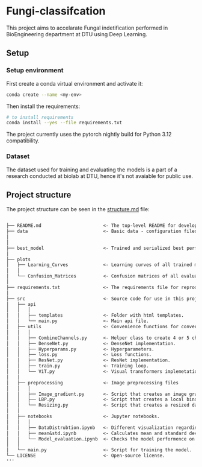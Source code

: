 # Fungi-classifcation

This project aims to accelarate Fungal indetification performed in BioEngineering department at DTU using Deep Learning.

## Setup

### Setup environment

First create a conda virtual environment and activate it:

```bash
conda create --name <my-env>
```

Then install the requirements:

```bash
# to install requirements
conda install --yes --file requirements.txt
```

The project currently uses the pytorch nightly build for Python 3.12 compatibility.

### Dataset

The dataset used for training and evaluating the models is a part of a research conducted at biolab at DTU, hence it's not avaiable for public use.

## Project structure

The project structure can be seen in the [structure.md](/data/structure.md) file:

```txt

├── README.md                       <- The top-level README for developers using this project.
├── data                            <- Basic data - configuration files, label files.
│
│
├── best_model                      <- Trained and serialized best performing model, model predictions, or model summaries.           
│
├── plots                
│   ├── Learning_Curves             <- Learning curves of all trained models.
│   │
│   └── Confusion_Matrices          <- Confusion matrices of all evaluated models.
│
├── requirements.txt                <- The requirements file for reproducing the analysis environment.
│
├── src                             <- Source code for use in this project.
│   ├── api
│   │   │       
│   │   ├── templates               <- Folder with html templates.
│   │   └── main.py                 <- Main api file.
│   ├── utils                       <- Convenience functions for converting, formatting, etc.
│   │   │
│   │   ├── CombineChannels.py      <- Helper class to create 4 or 5 channel images.
│   │   ├── DenseNet.py             <- DenseNet implementation.
│   │   ├── Hyperparams.py          <- Hyperparameters.
│   │   ├── loss.py                 <- Loss functions.
│   │   ├── ResNet.py               <- ResNet implementation.
│   │   ├── train.py                <- Training loop.
│   │   └── ViT.py                  <- Visual transformers implemetation.
│   │
│   ├── preprocessing               <- Image preprocessing files
│   │   │
│   │   ├── Image_gradient.py       <- Script that creates an image gradient dataset.
│   │   ├── LBP.py                  <- Script that creates a local binary patterns dataset.
│   │   └── Resizing.py             <- Script that creates a resized dataset.
│   │
│   ├── notebooks                   <- Jupyter notebooks.
│   │   │
│   │   ├── DataDistrubtion.ipynb   <- Different visualization regarding the dataset.
│   │   ├── mean&std.ipynb          <- Calculates mean and standard deviation of a dataset.
│   │   └── Model_evaluation.ipynb  <- Checks the model performence on unseen data.
│   │
│   └── main.py                     <- Script for training the model.
└── LICENSE                         <- Open-source license.
'''